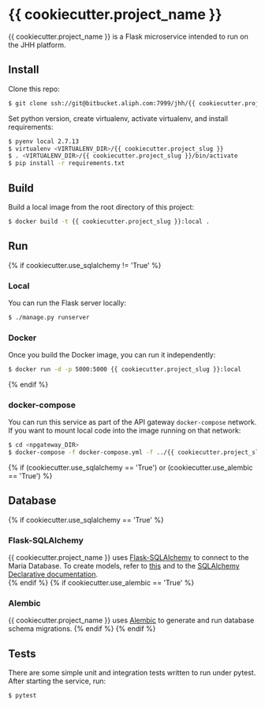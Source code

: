 # {{ cookiecutter.project_name }}
{{ cookiecutter.project_name }} is a Flask microservice intended to run on the JHH platform.

## Install
Clone this repo:
```bash
$ git clone ssh://git@bitbucket.aliph.com:7999/jhh/{{ cookiecutter.project_slug }}.git
```

Set python version, create virtualenv, activate virtualenv, and install requirements:
```bash
$ pyenv local 2.7.13
$ virtualenv <VIRTUALENV_DIR>/{{ cookiecutter.project_slug }}
$ . <VIRTUALENV_DIR>/{{ cookiecutter.project_slug }}/bin/activate
$ pip install -r requirements.txt
```

## Build
Build a local image from the root directory of this project:
```bash
$ docker build -t {{ cookiecutter.project_slug }}:local .
```

## Run
{% if cookiecutter.use_sqlalchemy != 'True' %}
### Local
You can run the Flask server locally:
```bash
$ ./manage.py runserver
```

### Docker
Once you build the Docker image, you can run it independently:
```bash
$ docker run -d -p 5000:5000 {{ cookiecutter.project_slug }}:local
```
{% endif %}

### docker-compose
You can run this service as part of the API gateway `docker-compose` network. If you want to mount local code into
the image running on that network:
```bash
$ cd <npgateway_DIR>
$ docker-compose -f docker-compose.yml -f ../{{ cookiecutter.project_slug }}/docker-compose.yml up
```

{% if (cookiecutter.use_sqlalchemy == 'True') or (cookiecutter.use_alembic == 'True') %}
## Database 
{% if cookiecutter.use_sqlalchemy == 'True' %}
### Flask-SQLAlchemy
{{ cookiecutter.project_name }} uses [Flask-SQLAlchemy](http://flask-sqlalchemy.pocoo.org/2.3/) to connect to the Maria Database.
To create models, refer to [this](http://flask-sqlalchemy.pocoo.org/2.3/models/) and to the [SQLAlchemy Declarative 
documentation](http://docs.sqlalchemy.org/en/latest/orm/extensions/declarative/).  
{% endif %}
{% if cookiecutter.use_alembic == 'True' %}
### Alembic
{{ cookiecutter.project_name }} uses [Alembic](http://alembic.zzzcomputing.com/en/latest/) to generate and run database 
schema migrations.
{% endif %}
{% endif %}

## Tests
There are some simple unit and integration tests written to run under pytest. After starting the service, run:
```bash
$ pytest
```